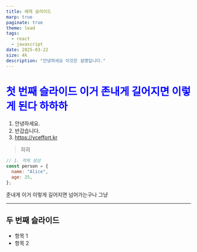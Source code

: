```yaml
---
title: 예제 슬라이드
marp: true
paginate: true
theme: lead
tags:
  - react
  - javascript
date: 2025-03-22
size: 4k
description: "안녕하세요 이것은 설명입니다."
---
```


<style scoped>
h1 {
  color: blue;
}
</style>

# <!--fit --> 첫 번째 슬라이드 이거 존내게 길어지면 이렇게 된다 하하하

1. 안녕하세요.
2. 반갑습니다.
3. <https://yceffort.kr>

> 히히

```javascript
// 1. 객체 생성
const person = {
  name: "Alice",
  age: 25,
};
```

준내게 이거 이렇게 길어지면 넘어가는구나 그냥

---

## 두 번째 슬라이드

- 항목 1
- 항목 2
